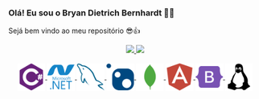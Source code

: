 ### Olá! Eu sou o Bryan Dietrich Bernhardt 🙋‍♂️
Sejá bem vindo ao meu repositório 😎👍

<!-- Github Stats -->
<div align="center">
  <a href="https://github.com/rafaballerini">
  <img height="180em" src="https://github-readme-stats.vercel.app/api?username=BryanDietrichBernhardt&show_icons=false&theme=tokyonight&include_all_commits=true&count_private=true"/>
  <img height="180em" src="https://github-readme-stats.vercel.app/api/top-langs/?username=BryanDietrichBernhardt&layout=compact&langs_count=7&theme=tokyonight"/>
</div>

<!-- Logo das linguagens -->
<div style="display: inline_block" align="center"><br>
  <img align="center" alt="Bryan-Csharp" height="55" width="55" src="https://github.com/devicons/devicon/blob/master/icons/csharp/csharp-plain.svg">
  <img align="center" alt="Bryan-DotNet" height="55" width="55" src="https://github.com/devicons/devicon/blob/master/icons/dot-net/dot-net-plain-wordmark.svg">
  <img align="center" alt="Bryan-MySQL" height="55" width="55" src="https://github.com/devicons/devicon/blob/master/icons/mysql/mysql-plain.svg">
  <img align="center" alt="Bryan-NuGet" height="55" width="55" src="https://github.com/devicons/devicon/blob/master/icons/nuget/nuget-original.svg">
  <img align="center" alt="Bryan-MongoDB" height="55" width="55" src="https://github.com/devicons/devicon/blob/master/icons/mongodb/mongodb-plain.svg">
  <!--
  <img align="center" alt="Bryan-HTML5" height="55" width="55" src="https://github.com/devicons/devicon/blob/master/icons/html5/html5-plain.svg">
  <img align="center" alt="Bryan-CSS3" height="55" width="55" src="https://github.com/devicons/devicon/blob/master/icons/css3/css3-plain.svg">
  <img align="center" alt="Bryan-JavaScript" height="55" width="55" src="https://github.com/devicons/devicon/blob/master/icons/javascript/javascript-plain.svg">
  <img align="center" alt="Bryan-TypeScript" height="55" width="55" src="https://github.com/devicons/devicon/blob/master/icons/typescript/typescript-plain.svg">
  -->
  <img align="center" alt="Bryan-Angular" height="55" width="55" src="https://github.com/devicons/devicon/blob/master/icons/angularjs/angularjs-plain.svg">
  <img align="center" alt="Bryan-Bootstrap" height="55" width="55" src="https://github.com/devicons/devicon/blob/master/icons/bootstrap/bootstrap-plain.svg">
  <img align="center" alt="Bryan-Linux" height="55" width="55" src="https://github.com/devicons/devicon/blob/master/icons/linux/linux-plain.svg">
</div>

